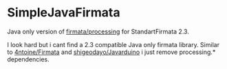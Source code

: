 SimpleJavaFirmata
=================

Java only version of <a href = https://github.com/firmata/processing>firmata/processing</a> for StandartFirmata 2.3.

I look hard but i cant  find a 2.3 compatible Java only firmata library. Similar to <a href = https://github.com/4ntoine/Firmata> 4ntoine/Firmata</a> and <a href = https://github.com/shigeodayo/Javarduino>shigeodayo/Javarduino</a> i just remove  processing.* dependencies.




